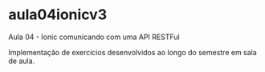 # aula04ionicv3
Aula 04 - Ionic comunicando com uma API RESTFul

Implementação de exercícios desenvolvidos ao longo do semestre em sala de aula.
